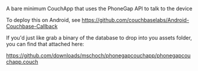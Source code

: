 A bare minimum CouchApp that uses the PhoneGap API to talk to the device

To deploy this on Android, see https://github.com/couchbaselabs/Android-Couchbase-Callback

If you'd just like grab a binary of the database to drop into you assets folder, you can find that attached here: 

https://github.com/downloads/mschoch/phonegapcouchapp/phonegapcouchapp.couch
